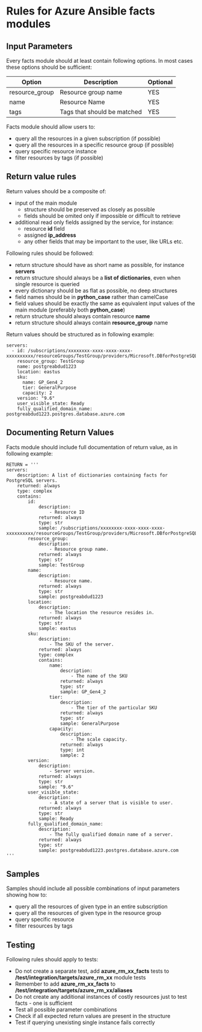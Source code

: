 
# Rules for Azure Ansible facts modules

## Input Parameters

Every facts module should at least contain following options. In most cases these options should be sufficient:

|Option|Description|Optional|
|------|-----------|--------|
|resource_group|Resource group name|YES|
|name|Resource Name|YES|
|tags|Tags that should be matched|YES|

Facts module should allow users to:
- query all the resources in a given subscription (if possible)
- query all the resources in a specific resource group (if possible)
- query specific resource instance
- filter resources by tags (if possible)

## Return value rules

Return values should be a composite of:
- input of the main module
    - structure should be preserved as closely as possible
    - fields should be omited only if impossible or difficult to retrieve
- additional read only fields assigned by the service, for instance:
    - resource **id** field
    - assigned **ip_address**
    - any other fields that may be important to the user, like URLs etc.

Following rules should be followed:
- return structure should have as short name as possible, for instance **servers**
- return structure should always be a **list of dictionaries**, even when single resource is queried
- every dictionary should be as flat as possible, no deep structures
- field names should be in **python_case** rather than camelCase
- field values should be exactly the same as equivalent input values of the main module (preferably both **python_case**)
- return structure should always contain resource **name**
- return structure should always contain **resource_group** name

Return values should be structured as in following example:

```
servers:
  - id: /subscriptions/xxxxxxxx-xxxx-xxxx-xxxx-xxxxxxxxxx/resourceGroups/TestGroup/providers/Microsoft.DBforPostgreSQL/servers/postgreabdud1223
    resource_group: TestGroup
    name: postgreabdud1223
    location: eastus
    sku:
      name: GP_Gen4_2
      tier: GeneralPurpose
      capacity: 2
    version: "9.6"
    user_visible_state: Ready
    fully_qualified_domain_name: postgreabdud1223.postgres.database.azure.com
```

## Documenting Return Values

Facts module should include full documentation of return value, as in following example:

```
RETURN = '''
servers:
    description: A list of dictionaries containing facts for PostgreSQL servers.
    returned: always
    type: complex
    contains:
        id:
            description:
                - Resource ID
            returned: always
            type: str
            sample: /subscriptions/xxxxxxxx-xxxx-xxxx-xxxx-xxxxxxxxxx/resourceGroups/TestGroup/providers/Microsoft.DBforPostgreSQL/servers/postgreabdud1223
        resource_group:
            description:
                - Resource group name.
            returned: always
            type: str
            sample: TestGroup
        name:
            description:
                - Resource name.
            returned: always
            type: str
            sample: postgreabdud1223
        location:
            description:
                - The location the resource resides in.
            returned: always
            type: str
            sample: eastus
        sku:
            description:
                - The SKU of the server.
            returned: always
            type: complex
            contains:
                name:
                    description:
                        - The name of the SKU
                    returned: always
                    type: str
                    sample: GP_Gen4_2
                tier:
                    description:
                        - The tier of the particular SKU
                    returned: always
                    type: str
                    sample: GeneralPurpose
                capacity:
                    description:
                        - The scale capacity.
                    returned: always
                    type: int
                    sample: 2
        version:
            description:
                - Server version.
            returned: always
            type: str
            sample: "9.6"
        user_visible_state:
            description:
                - A state of a server that is visible to user.
            returned: always
            type: str
            sample: Ready
        fully_qualified_domain_name:
            description:
                - The fully qualified domain name of a server.
            returned: always
            type: str
            sample: postgreabdud1223.postgres.database.azure.com
'''
```

## Samples

Samples should include all possible combinations of input parameters showing how to:
- query all the resources of given type in an entire subscription
- query all the resources of given type in the resource group
- query specific resource
- filter resources by tags

## Testing

Following rules should apply to tests:
- Do not create a separate test, add **azure_rm_xx_facts** tests to **/test/integration/targets/azure_rm_xx** module tests
- Remember to add **azure_rm_xx_facts** to **/test/integration/targets/azure_rm_xx/aliases**
- Do not create any additional instances of costly resources just to test facts - one is sufficient
- Test all possible parameter combinations
- Check if all expected return values are present in the structure
- Test if querying unexisting single instance fails correctly
 

